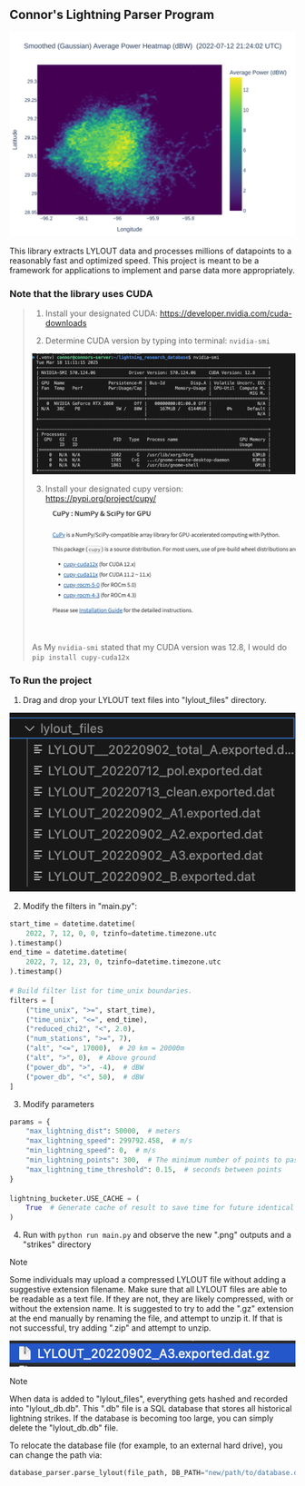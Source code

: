 ## Connor's Lightning Parser Program

![avg_power_map](strike_avg_power_map.png)

This library extracts LYLOUT data and processes millions of datapoints to a reasonably fast and optimized speed. This project is meant to be a framework for applications to implement and parse data more appropriately.

### Note that the library uses CUDA

>1. Install your designated CUDA: https://developer.nvidia.com/cuda-downloads
>
>2. Determine CUDA version by typing into terminal: `nvidia-smi`
>
>![smi](.img/smi-screenshot.png)
>
>3. Install your designated cupy version: https://pypi.org/project/cupy/
>
>![cupy](.img/cupy_versions.png)
>
> As My `nvidia-smi` stated that my CUDA version was 12.8, I would do `pip install cupy-cuda12x`

### To Run the project

1. Drag and drop your LYLOUT text files into "lylout_files" directory.

![lylout](.img/lylout_files.png)

2. Modify the filters in "main.py":
```py
start_time = datetime.datetime(
    2022, 7, 12, 0, 0, tzinfo=datetime.timezone.utc
).timestamp()
end_time = datetime.datetime(
    2022, 7, 12, 23, 0, tzinfo=datetime.timezone.utc
).timestamp()

# Build filter list for time_unix boundaries.
filters = [
    ("time_unix", ">=", start_time),
    ("time_unix", "<=", end_time),
    ("reduced_chi2", "<", 2.0),
    ("num_stations", ">=", 7),
    ("alt", "<=", 17000),  # 20 km = 20000m
    ("alt", ">", 0),  # Above ground
    ("power_db", ">", -4),  # dBW
    ("power_db", "<", 50),  # dBW
]
```

3. Modify parameters
```py
params = {
    "max_lightning_dist": 50000,  # meters
    "max_lightning_speed": 299792.458,  # m/s
    "min_lightning_speed": 0,  # m/s
    "min_lightning_points": 300,  # The minimum number of points to pass the minimum amount
    "max_lightning_time_threshold": 0.15,  # seconds between points
}

lightning_bucketer.USE_CACHE = (
    True  # Generate cache of result to save time for future identical requests
)
```

4. Run with `python run main.py` and observe the new ".png" outputs and a "strikes" directory

> [!NOTE]
> Some individuals may upload a compressed LYLOUT file without adding a suggestive extension filename. Make sure that all LYLOUT files are able to be readable as a text file. If they are not, they are likely compressed, with or without the extension name. It is suggested to try to add the ".gz" extension at the end manually by renaming the file, and attempt to unzip it. If that is not successful, try adding ".zip" and attempt to unzip.
>
>![gz_example](.img/gz_example.png)

> [!NOTE]
> When data is added to "lylout_files", everything gets hashed and recorded into "lylout_db.db". This ".db" file is a SQL database that stores all historical lightning strikes. If the database is becoming too large, you can simply delete the "lylout_db.db" file.
>
> To relocate the database file (for example, to an external hard drive), you can change the path via:
>
> ```py
> database_parser.parse_lylout(file_path, DB_PATH="new/path/to/database.db")
> ```